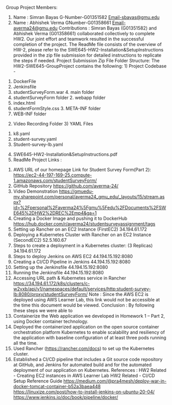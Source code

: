 Group Project Members:
1) Name : Simran Bayas G-Number-G01351582 Email-sbayas@gmu.edu
2) Name : Abhishek Verma GNumber-G01358661 Email-averma24@gmu.edu
Contributions :
Simran Bayas (G01351582) and Abhishek Verma (G01358661) collaborated collectively to complete HW2. Our joint effort and teamwork resulted in the successful completion of the project.
The ReadMe file consists of the overview of HW-2, please refer to the SWE645-HW2-Installation&SetupInstructions provided in the zip file submission for detailed instructions to replicate the steps if needed.
Project Submission Zip File Folder Structure:
The HW2-SWE645-GroupProject contains the following: 1) Project Codebase -
1. DockerFile
2. Jenkinsfile
3. studentSurveyForm.war 4. main folder
1. studentSurveyForm folder 2. webapp folder
1. index.html
2. studentFormStyle.css 3. META-INF folder
4. WEB-INF folder
2) Video Recording Folder 3) YAML Files
1. k8.yaml
2. student-survey.yaml
3. Student-survey-lb.yaml
4) SWE645-HW2-Installation&SetupInstructions.pdf
5) ReadMe Project Links :
1. AWS URL of our homepage
Link for Student Survey Form(Part 2): https://ec2-44-197-169-25.compute-1.amazonaws.com/studentSurveyForm/
2. GitHub Repository
https://github.com/averma-24/
3. Video Demonstration
https://gmuedu-my.sharepoint.com/personal/averma24_gmu_edu/_layouts/15/stream.aspx?id=%2Fpersonal%2Faverma24%5Fgmu%5Fedu%2FDocuments%2FSWE645%2DHW2%2DREC%2Emp4&ga=1
4. Creating a Docker Image and pushing it to DockerHub
https://hub.docker.com/r/averma24/studentsurveyassignment/tags
5. Setting up Rancher on an EC2 Instance (FirstEC2)
34.194.61.172
6. Deploying a Kubernetes Cluster with Rancher on an EC2 Instance (SecondEC2)
52.5.160.67
7. Steps to create a deployment in a Kubernetes cluster: (3 Replicas)
34.194.61.172
8. Steps to deploy Jenkins on AWS EC2
44.194.15.192:8080
9. Creating a CI/CD Pipeline in Jenkins
44.194.15.192:8080
10. Setting up the Jenkinsfile
44.194.15.192:8080
11. Running the Jenkinsfile
44.194.15.192:8080
12. Accessing URL path & Kubernetes service in Rancher
https://34.194.61.172/k8s/clusters/c-w2vxb/api/v1/namespaces/default/services/http:student-survey-lb:8080/proxy/studentSurveyForm/
Note : Since the AWS EC2 is deployed using AWS Learner Lab, this link would not be accessible at the time this document would be viewed.
Conclusion :
By following these steps we were able to
1. Containerize the Web application we developed in Homework 1 – Part 2, using Docker
container technology.
2. Deployed the containerized application on the open source container orchestration platform
Kubernetes to enable scalability and resiliency of the application with baseline configuration of
at least three pods running all the time.
3. Used Rancher (https://rancher.com/docs) to set up the Kubernetes cluster.
4. Established a CI/CD pipeline that includes a Git source code repository at GitHub, and Jenkins
for automated build and for the automated deployment of our application on Kubernetes.
References :
HW2 Related - Creating EC2 instances in AWS Learner Lab
HW2 Related - CI/CD Setup Reference Guide https://medium.com/@pra4mesh/deploy-war-in-docker-tomcat-container-b52a3baea448 https://linuxize.com/post/how-to-install-jenkins-on-ubuntu-20-04/ https://www.jenkins.io/doc/book/pipeline/docker/
